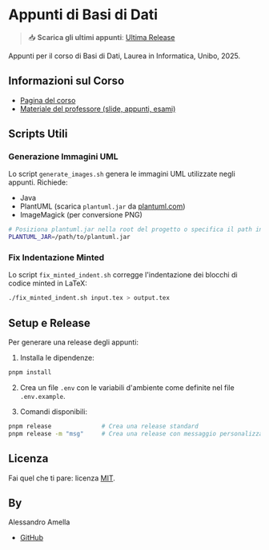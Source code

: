 # Appunti di Basi di Dati

> 📥 **Scarica gli ultimi appunti**: [Ultima Release](https://github.com/alessandroamella/appunti-db/releases/latest)

Appunti per il corso di Basi di Dati, Laurea in Informatica, Unibo, 2025.

## Informazioni sul Corso

- [Pagina del corso](https://www.unibo.it/it/studiare/insegnamenti-competenze-trasversali-moocs/insegnamenti/insegnamento/2024/443720)
- [Materiale del professore (slide, appunti, esami)](https://drive.google.com/drive/folders/11NSPS3vsueNZxyBYRmMgVsYlbP8vKhuX)

## Scripts Utili

### Generazione Immagini UML

Lo script `generate_images.sh` genera le immagini UML utilizzate negli appunti. Richiede:

- Java
- PlantUML (scarica `plantuml.jar` da [plantuml.com](https://plantuml.com/download))
- ImageMagick (per conversione PNG)

```bash
# Posiziona plantuml.jar nella root del progetto o specifica il path in .env
PLANTUML_JAR=/path/to/plantuml.jar
```

### Fix Indentazione Minted

Lo script `fix_minted_indent.sh` corregge l'indentazione dei blocchi di codice minted in LaTeX:

```bash
./fix_minted_indent.sh input.tex > output.tex
```

## Setup e Release

Per generare una release degli appunti:

1. Installa le dipendenze:

```bash
pnpm install
```

2. Crea un file `.env` con le variabili d'ambiente come definite nel file `.env.example`.

3. Comandi disponibili:

```bash
pnpm release              # Crea una release standard
pnpm release -m "msg"     # Crea una release con messaggio personalizzato
```

## Licenza

Fai quel che ti pare: licenza [MIT](LICENSE).

## By

Alessandro Amella

- [GitHub](https://github.com/alessandroamella)
